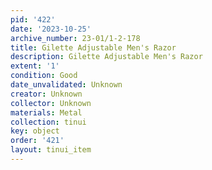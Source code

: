 ```yaml
---
pid: '422'
date: '2023-10-25'
archive_number: 23-01/1-2-178
title: Gilette Adjustable Men's Razor
description: Gilette Adjustable Men's Razor
extent: '1'
condition: Good
date_unvalidated: Unknown
creator: Unknown
collector: Unknown
materials: Metal
collection: tinui
key: object
order: '421'
layout: tinui_item
---
```

